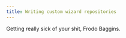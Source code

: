 ```yaml
---
title: Writing custom wizard repositories
---
```


<Epigraph author="Gandalf (probably), The Lord of the Rings">
    Getting really sick of your shit, Frodo Baggins.
</Epigraph>